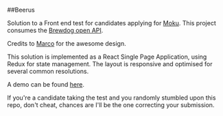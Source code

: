 ##Beerus

Solution to a Front end test for candidates applying for [Moku](https://moku.io/). This project consumes the [Brewdog open API](https://punkapi.com/).

Credits to [Marco](http://marcomezzavilla.com/) for the awesome design.

This solution is implemented as a React Single Page Application, using Redux for state management.
The layout is responsive and optimised for several common resolutions.

A demo can be found [here](https://beerus-995b7.firebaseapp.com).

If you're a candidate taking the test and you randomly stumbled upon this repo, don't cheat, chances are I'll be the one correcting your submission.